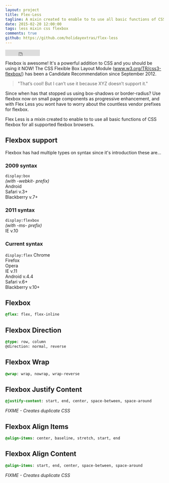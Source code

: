 ```yaml
---
layout: project
title: Flex-Less
tagline: A mixin created to enable to to use all basic functions of CSS flexbox for all supported flexbox browsers.
date: 2015-02-20 12:00:00
tags: less mixin css flexbox
comments: true
github: https://github.com/holidayextras/flex-less
---
```


<iframe src="http://ghbtns.com/github-btn.html?user=holidayextras&repo=flex-less&type=watch&count=true"
  allowtransparency="true" frameborder="0" scrolling="0" width="110" height="20" align="center"></iframe>


Flexbox is awesome! It's a powerful addition to CSS and you should be using it NOW!
The CSS Flexible Box Layout Module (www.w3.org/TR/css3-flexbox/) has been a Candidate Recommendation since September 2012.

> "That’s cool! But I can’t use it because XYZ doesn’t support it."

Since when has that stopped us using box-shadows or border-radius?
Use flexbox now on small page components as progressive enhancement, and with Flex Less you wont have to worry about the countless vendor prefixes for flexbox.

Flex Less is a mixin created to enable to to use all basic functions of CSS flexbox for all supported flexbox browsers.


## Flexbox support
Flexbox has had multiple types on syntax since it's introduction these are...

### 2009 syntax 
`display:box`  
*(with -webkit- prefix)*  
Android  
Safari v.3+  
Blackberry v.7+  

### 2011 syntax 
`display:flexbox`  
*(with -ms- prefix)*  
IE v.10  

### Current syntax 
`display:flex`
Chrome  
Firefox  
Opera  
IE v.11  
Android v.4.4  
Safari v.6+  
Blackberry v.10+  

## Flexbox
```css
@flex: flex, flex-inline
```
  
## Flexbox Direction
```css
@type: row, column
@direction: normal, reverse
```

## Flexbox Wrap
```css
@wrap: wrap, nowrap, wrap-reverse
```
  
## Flexbox Justify Content
```css
@justify-content: start, end, center, space-between, space-around
```

*FIXME - Creates duplicate CSS*
  
## Flexbox Align Items
```css
@align-items: center, baseline, stretch, start, end
```
  
## Flexbox Align Content
```css
@align-items: start, end, center, space-between, space-around
```

*FIXME - Creates duplicate CSS*
